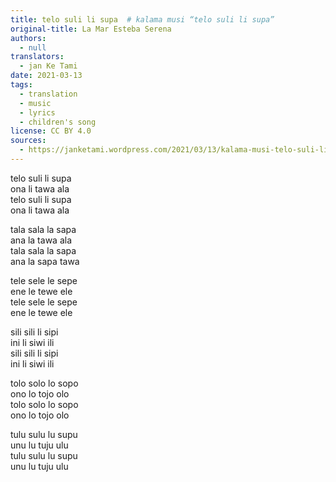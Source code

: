 ```yaml
---
title: telo suli li supa  # kalama musi “telo suli li supa”
original-title: La Mar Esteba Serena
authors:
  - null
translators:
  - jan Ke Tami
date: 2021-03-13
tags:
  - translation
  - music
  - lyrics
  - children's song
license: CC BY 4.0
sources:
  - https://janketami.wordpress.com/2021/03/13/kalama-musi-telo-suli-li-supa/
---
```


telo suli li supa  \
ona li tawa ala  \
telo suli li supa  \
ona li tawa ala

tala sala la sapa  \
ana la tawa ala  \
tala sala la sapa  \
ana la sapa tawa

tele sele le sepe  \
ene le tewe ele  \
tele sele le sepe  \
ene le tewe ele

sili sili li sipi  \
ini li siwi ili  \
sili sili li sipi  \
ini li siwi ili

tolo solo lo sopo  \
ono lo tojo olo  \
tolo solo lo sopo  \
ono lo tojo olo

tulu sulu lu supu  \
unu lu tuju ulu  \
tulu sulu lu supu  \
unu lu tuju ulu

<!-- tenpo pini la, mi wile ante toki e musi kalama ante. nimi ona li “Drei Chinesen mit dem Kontrabass”. taso ken la, toki ona li ike tawa jan Sonko anu jan ante. mi wile ante toki e ona tan ni: jan li ken musi kepeken musi kalama ni. jan li ken ante ale e kalama “a”, e kalama “e”, e kalama “i”, e kalama “o”, e kalama “u” tawa kalama wan taso. ni li musi mute. ni ale la, mi alasa e musi kalama ante pi nasin sama. toki Epanja la, musi kalama sama li lon! weka pi musi kalama Tosi la, mi kalama e musi kalama Epanja. -->
